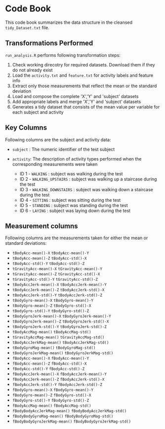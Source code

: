 # Code Book
This code book summarizes the data structure in the cleansed `tidy_Dataset.txt` file.

## Transformations Performed
`run_analysis.R` performs following transformation steps:

1. Check working direcotry for required datasets. Download them if they do not already exist
2. Load the `activity.txt` and `feature.txt` for activity labels and feature info
3. Extract only those measurements that reflect the mean or the standard deviation
4. Load and compose the complete 'X','Y' and 'subject' datasets 
5. Add appropriate labels and merge 'X','Y' and 'subject' datasets 
6. Generates a tidy dataset that consists of the mean value per variable for each subject and activity

## Key Columns
Following columns are the subject and activity data:

* `subject` : The numeric identifier of the test subject 
* `activity`: The description of activity types performed when the corresponding measurements were taken

  * ID 1 - `WALKING` : subject was walking during the test
  * ID 2 - `WALKING_UPSTAIRS` : subject was walking up a staircase during the test
  * ID 3 - `WALKING_DOWNSTAIRS` : subject was walking down a staircase during the test
  * ID 4 - `SITTING` : subject was sitting during the test
  * ID 5 - `STANDING` : subject was standing during the test
  * ID 6 - `LAYING` : subject was laying down during the test

## Measurement columns
Following columns are the measurements taken for either the mean or standard deviations:

* `tBodyAcc-mean()-X`           `tBodyAcc-mean()-Y`          
* `tBodyAcc-mean()-Z`           `tBodyAcc-std()-X`           
* `tBodyAcc-std()-Y`            `tBodyAcc-std()-Z`           
* `tGravityAcc-mean()-X`        `tGravityAcc-mean()-Y`       
* `tGravityAcc-mean()-Z`        `tGravityAcc-std()-X`        
* `tGravityAcc-std()-Y`         `tGravityAcc-std()-Z`        
* `tBodyAccJerk-mean()-X`       `tBodyAccJerk-mean()-Y`      
* `tBodyAccJerk-mean()-Z`       `tBodyAccJerk-std()-X`       
* `tBodyAccJerk-std()-Y`        `tBodyAccJerk-std()-Z`       
* `tBodyGyro-mean()-X`          `tBodyGyro-mean()-Y`         
* `tBodyGyro-mean()-Z`          `tBodyGyro-std()-X`          
* `tBodyGyro-std()-Y`           `tBodyGyro-std()-Z`          
* `tBodyGyroJerk-mean()-X`      `tBodyGyroJerk-mean()-Y`     
* `tBodyGyroJerk-mean()-Z`      `tBodyGyroJerk-std()-X`      
* `tBodyGyroJerk-std()-Y`       `tBodyGyroJerk-std()-Z`      
* `tBodyAccMag-mean()`          `tBodyAccMag-std()`          
* `tGravityAccMag-mean()`       `tGravityAccMag-std()`       
* `tBodyAccJerkMag-mean()`      `tBodyAccJerkMag-std()`      
* `tBodyGyroMag-mean()`         `tBodyGyroMag-std()`         
* `tBodyGyroJerkMag-mean()`     `tBodyGyroJerkMag-std()`     
* `fBodyAcc-mean()-X`           `fBodyAcc-mean()-Y`          
* `fBodyAcc-mean()-Z`           `fBodyAcc-std()-X`           
* `fBodyAcc-std()-Y`            `fBodyAcc-std()-Z`           
* `fBodyAccJerk-mean()-X`       `fBodyAccJerk-mean()-Y`      
* `fBodyAccJerk-mean()-Z`       `fBodyAccJerk-std()-X`       
* `fBodyAccJerk-std()-Y`        `fBodyAccJerk-std()-Z`       
* `fBodyGyro-mean()-X`          `fBodyGyro-mean()-Y`         
* `fBodyGyro-mean()-Z`          `fBodyGyro-std()-X`          
* `fBodyGyro-std()-Y`           `fBodyGyro-std()-Z`          
* `fBodyAccMag-mean()`          `fBodyAccMag-std()`          
* `fBodyBodyAccJerkMag-mean()`  `fBodyBodyAccJerkMag-std()`  
* `fBodyBodyGyroMag-mean()`     `fBodyBodyGyroMag-std()`     
* `fBodyBodyGyroJerkMag-mean()` `fBodyBodyGyroJerkMag-std()` 

